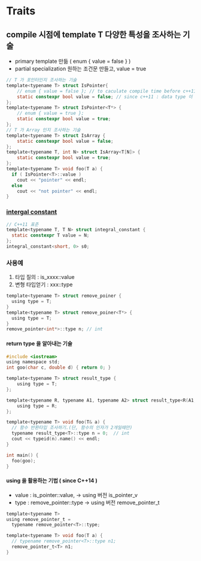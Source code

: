 # Traits
## compile 시점에 template T 다양한 특성을 조사하는 기술
- primary template 만듦 ( enum { value = false } )
- partial specialization 원하는 조건문 만들고, value = true
```c
// T 가 포인터인지 조사하는 기술
template<typename T> struct IsPointer{
    // enum { value = false }; // to caculate compile time before c++11 : data type 이 int
    static constexpr bool value = false; // since c++11 : data type 이 bool
};
template<typename T> struct IsPointer<T*> {
    // enum { value = true };
    static constexpr bool value = true;
};
// T 가 Array 인지 조사하는 기술
template<typename T> struct IsArray {
    static constexpr bool value = false;
};
template<typename T, int N> struct IsArray<T[N]> {
    static constexpr bool value = true;
};
template<typename T> void foo(T a) {
  if ( IsPointer<T>::value )
    cout << "pointer" << endl;
  else
    cout << "not pointer" << endl;
}
```
### [intergal constant](https://en.cppreference.com/w/cpp/types/integral_constant)
```c
// C++11 표준
template<typename T, T N> struct integral_constant {
  static constexpr T value = N;
};
integral_constant<short, 0> s0;
```
### 사용예
1. 타입 질의 : is_xxxx<T>::value
2. 변형 타입얻기 : xxx<T>::type
```c
template<typename T> struct remove_poiner {
  using type = T;
}
template<typename T> struct remove_poiner<T*> {
  using type = T;
}
remove_pointer<int*>::type n; // int
```

#### return type 을 알아내는 기술
```c
#include <iostream>
using namespace std;
int goo(char c, double d) { return 0; }

template<typename T> struct result_type {
    using type = T;
};

template<typename R, typename A1, typename A2> struct result_type<R(A1, A2)> {
    using type = R;
};

template<typename T> void foo(T& a) {
  // 함수 반환타입 조사하기.(단, 함수의 인자가 2개일때만)
  typename result_type<T>::type n = 0;  // int 
  cout << typeid(n).name() << endl;
}

int main() {
  foo(goo);
}
```
#### using 을 활용하는 기법 ( since C++14 )
- value : is_pointer<T>::value,   -> using 버전 is_pointer_v
- type  : remove_pointer<T>::type -> using 버전 remove_pointer_t
```c
template<typename T>
using remove_pointer_t = 
  typename remove_pointer<T>::type;

template<typename T> void foo(T a) {
  // typename remove_pointer<T>::type n1;
  remove_pointer_t<T> n1;
}
```
